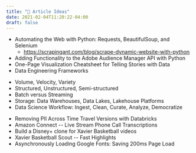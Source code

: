 ```yaml
---
title: "🤞 Article Ideas"
date: 2021-02-04T11:20:22-04:00
draft: false
---
```


* Automating the Web with Python: Requests, BeautifulSoup, and Selenium
    * https://scrapingant.com/blog/scrape-dynamic-website-with-python
* Adding Functionality to the Adobe Audience Manager API with Python
* One-Page Visualization Cheatsheet for Telling Stories with Data
* Data Engineering Frameworks
 - Volume, Velocity, Variety
 - Structured, Unstructured, Semi-structured
 - Batch versus Streaming
 - Storage: Data Warehouses, Data Lakes, Lakehouse Platforms
 - Data Science Workflow: Ingest, Clean, Curate, Analyze, Democratize
* Removing PII Across Time Travel Versions with Databricks
* Amazon Connect -- Live Stream Phone Call Transcriptions
* Build a Disney+ clone for Xavier Basketball videos
* Xavier Basketball Scout -- Fast Highlights
* Asynchronously Loading Google Fonts: Saving 200ms Page Load